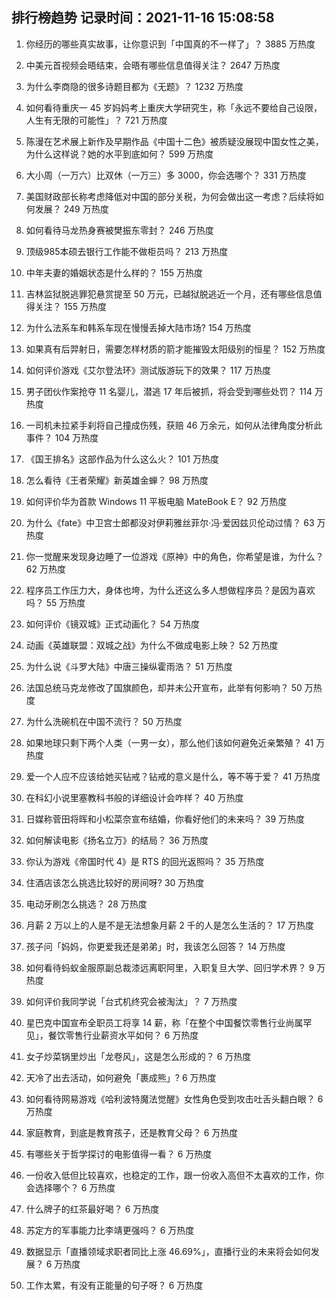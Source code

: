 
## 排行榜趋势 记录时间：2021-11-16 15:08:58
  
  1. 你经历的哪些真实故事，让你意识到「中国真的不一样了」？ 3885 万热度
    
  2. 中美元首视频会晤结束，会晤有哪些信息值得关注？ 2647 万热度
    
  3. 为什么李商隐的很多诗题目都为《无题》？ 1232 万热度
    
  4. 如何看待重庆一 45 岁妈妈考上重庆大学研究生，称「永远不要给自己设限，人生有无限的可能性」？ 721 万热度
    
  5. 陈漫在艺术展上新作及早期作品《中国十二色》被质疑没展现中国女性之美，为什么这样说？她的水平到底如何？ 599 万热度
    
  6. 大小周（一万六）比双休（一万三）多 3000，你会选哪个？ 331 万热度
    
  7. 美国财政部长称考虑降低对中国的部分关税，为何会做出这一考虑？后续将如何发展？ 249 万热度
    
  8. 如何看待马龙热身赛被樊振东零封？ 246 万热度
    
  9. 顶级985本硕去银行工作能不做柜员吗？ 213 万热度
    
  10. 中年夫妻的婚姻状态是什么样的？ 155 万热度
    
  11. 吉林监狱脱逃罪犯悬赏提至 50 万元，已越狱脱逃近一个月，还有哪些信息值得关注？ 155 万热度
    
  12. 为什么法系车和韩系车现在慢慢丢掉大陆市场? 154 万热度
    
  13. 如果真有后羿射日，需要怎样材质的箭才能摧毁太阳级别的恒星？ 152 万热度
    
  14. 如何评价游戏《艾尔登法环》测试版游玩下的效果？ 117 万热度
    
  15. 男子团伙作案抢夺 11 名婴儿，潜逃 17 年后被抓，将会受到哪些处罚？ 114 万热度
    
  16. 一司机未拉紧手刹将自己撞成伤残，获赔 46 万余元，如何从法律角度分析此事件？ 104 万热度
    
  17. 《国王排名》这部作品为什么这么火？ 101 万热度
    
  18. 怎么看待《王者荣耀》新英雄金蝉？ 98 万热度
    
  19. 如何评价华为首款 Windows 11 平板电脑 MateBook E？ 92 万热度
    
  20. 为什么《fate》中卫宫士郎都没对伊莉雅丝菲尔·冯·爱因兹贝伦动过情？ 63 万热度
    
  21. 你一觉醒来发现身边睡了一位游戏《原神》中的角色，你希望是谁，为什么？ 62 万热度
    
  22. 程序员工作压力大，身体也垮，为什么还这么多人想做程序员？是因为喜欢吗？ 55 万热度
    
  23. 如何评价《镜双城》正式动画化？ 54 万热度
    
  24. 动画《英雄联盟：双城之战》为什么不做成电影上映？ 52 万热度
    
  25. 为什么说《斗罗大陆》中唐三操纵霍雨浩？ 51 万热度
    
  26. 法国总统马克龙修改了国旗颜色，却并未公开宣布，此举有何影响？ 50 万热度
    
  27. 为什么洗碗机在中国不流行？ 50 万热度
    
  28. 如果地球只剩下两个人类（一男一女），那么他们该如何避免近亲繁殖？ 41 万热度
    
  29. 爱一个人应不应该给她买钻戒？钻戒的意义是什么，等不等于爱？ 41 万热度
    
  30. 在科幻小说里塞教科书般的详细设计会咋样？ 40 万热度
    
  31. 日媒称菅田将晖和小松菜奈宣布结婚，你看好他们的未来吗？ 39 万热度
    
  32. 如何解读电影《扬名立万》的结局？ 36 万热度
    
  33. 你认为游戏《帝国时代 4》是 RTS 的回光返照吗？ 35 万热度
    
  34. 住酒店该怎么挑选比较好的房间呀? 30 万热度
    
  35. 电动牙刷怎么挑选？ 28 万热度
    
  36. 月薪 2 万以上的人是不是无法想象月薪 2 千的人是怎么生活的？ 17 万热度
    
  37. 孩子问「妈妈，你更爱我还是弟弟」时，我该怎么回答？ 14 万热度
    
  38. 如何看待蚂蚁金服原副总裁漆远离职阿里，入职复旦大学、回归学术界？ 9 万热度
    
  39. 如何评价我同学说「台式机终究会被淘汰」？ 7 万热度
    
  40. 星巴克中国宣布全职员工将享 14 薪，称「在整个中国餐饮零售行业尚属罕见」，餐饮零售行业薪资水平如何？ 6 万热度
    
  41. 女子炒菜锅里炒出「龙卷风」，这是怎么形成的？ 6 万热度
    
  42. 天冷了出去活动，如何避免「裹成熊」? 6 万热度
    
  43. 如何看待网易游戏《哈利波特魔法觉醒》女性角色受到攻击吐舌头翻白眼？ 6 万热度
    
  44. 家庭教育，到底是教育孩子，还是教育父母？ 6 万热度
    
  45. 有哪些关于哲学探讨的电影值得一看？ 6 万热度
    
  46. 一份收入低但比较喜欢，也稳定的工作，跟一份收入高但不太喜欢的工作，你会选择哪个？ 6 万热度
    
  47. 什么牌子的红茶最好喝？ 6 万热度
    
  48. 苏定方的军事能力比李靖更强吗？ 6 万热度
    
  49. 数据显示「直播领域求职者同比上涨 46.69%」，直播行业的未来将会如何发展？ 6 万热度
    
  50. 工作太累，有没有正能量的句子呀？ 6 万热度
    